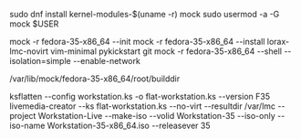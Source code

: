 sudo dnf install kernel-modules-$(uname -r) mock
sudo usermod -a -G mock $USER

mock -r fedora-35-x86_64 --init
mock -r fedora-35-x86_64 --install lorax-lmc-novirt vim-minimal pykickstart git
mock -r fedora-35-x86_64 --shell --isolation=simple --enable-network 

 /var/lib/mock/fedora-35-x86_64/root/builddir
 
ksflatten --config workstation.ks -o flat-workstation.ks --version F35
livemedia-creator --ks flat-workstation.ks --no-virt --resultdir /var/lmc --project Workstation-Live --make-iso --volid Workstation-35 --iso-only --iso-name Workstation-35-x86_64.iso --releasever 35